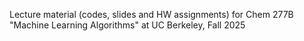 Lecture material (codes, slides and HW assignments) for Chem 277B "Machine Learning Algorithms" at UC Berkeley, Fall 2025

